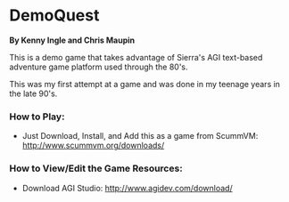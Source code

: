 # DemoQuest

**By Kenny Ingle and Chris Maupin**

This is a demo game that takes advantage of Sierra's AGI text-based adventure game platform used through the 80's.

This was my first attempt at a game and was done in my teenage years in the late 90's.    

### How to Play:

  * Just Download, Install, and Add this as a game from ScummVM: http://www.scummvm.org/downloads/
  
### How to View/Edit the Game Resources:

  * Download AGI Studio: http://www.agidev.com/download/
